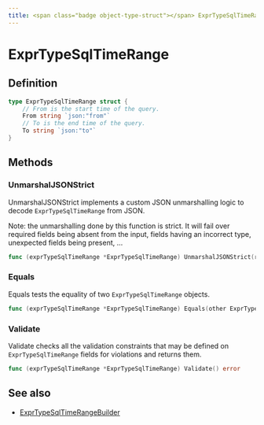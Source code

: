 ```yaml
---
title: <span class="badge object-type-struct"></span> ExprTypeSqlTimeRange
---
```

# <span class="badge object-type-struct"></span> ExprTypeSqlTimeRange

## Definition

```go
type ExprTypeSqlTimeRange struct {
    // From is the start time of the query.
    From string `json:"from"`
    // To is the end time of the query.
    To string `json:"to"`
}
```
## Methods

### <span class="badge object-method"></span> UnmarshalJSONStrict

UnmarshalJSONStrict implements a custom JSON unmarshalling logic to decode `ExprTypeSqlTimeRange` from JSON.

Note: the unmarshalling done by this function is strict. It will fail over required fields being absent from the input, fields having an incorrect type, unexpected fields being present, …

```go
func (exprTypeSqlTimeRange *ExprTypeSqlTimeRange) UnmarshalJSONStrict(raw []byte) error
```

### <span class="badge object-method"></span> Equals

Equals tests the equality of two `ExprTypeSqlTimeRange` objects.

```go
func (exprTypeSqlTimeRange *ExprTypeSqlTimeRange) Equals(other ExprTypeSqlTimeRange) bool
```

### <span class="badge object-method"></span> Validate

Validate checks all the validation constraints that may be defined on `ExprTypeSqlTimeRange` fields for violations and returns them.

```go
func (exprTypeSqlTimeRange *ExprTypeSqlTimeRange) Validate() error
```

## See also

 * <span class="badge builder"></span> [ExprTypeSqlTimeRangeBuilder](./builder-ExprTypeSqlTimeRangeBuilder.md)
